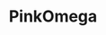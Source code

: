 ---
title: PinkOmega
crosslinks:
- FilthyFrank
- theneedledrop
- LofiHipHop
- indieheads
- roastmytrack
---